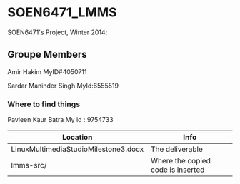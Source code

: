 SOEN6471_LMMS
=============

SOEN6471's Project, Winter 2014;

Groupe Members
---------------
Amir Hakim MyID#4050711

Sardar Maninder Singh MyId:6555519
### Where to find things
Pavleen Kaur Batra My id : 9754733

Location                             | Info
------------------------------------ | ----------------------------------------
LinuxMultimediaStudioMilestone3.docx | The deliverable
lmms-src/                            | Where the copied code is inserted
